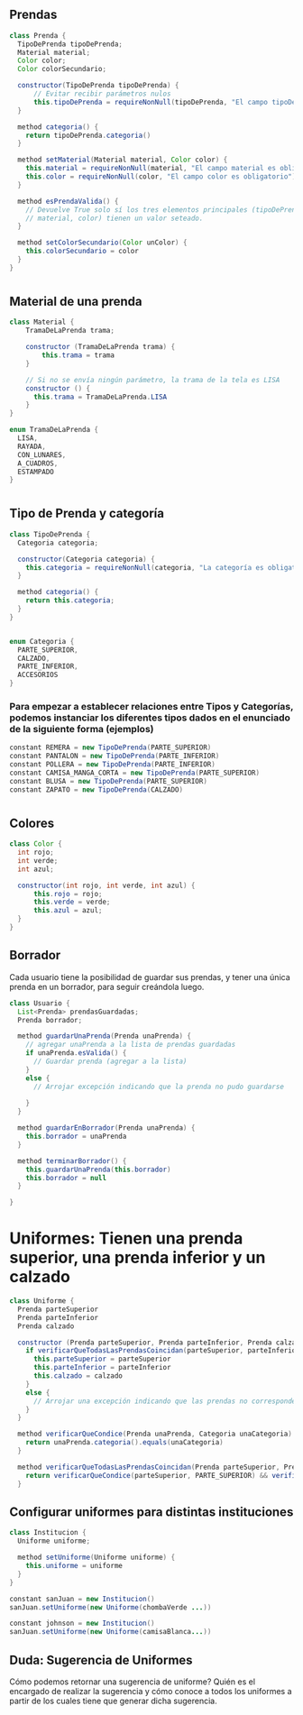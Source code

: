 ## Prendas

```java
class Prenda {
  TipoDePrenda tipoDePrenda;
  Material material;
  Color color;
  Color colorSecundario;

  constructor(TipoDePrenda tipoDePrenda) {
      // Evitar recibir parámetros nulos
      this.tipoDePrenda = requireNonNull(tipoDePrenda, "El campo tipoDePrenda es obligatorio");
  }

  method categoria() {
    return tipoDePrenda.categoria()
  }

  method setMaterial(Material material, Color color) {
    this.material = requireNonNull(material, "El campo material es obligatorio")
    this.color = requireNonNull(color, "El campo color es obligatorio")
  }

  method esPrendaValida() {
    // Devuelve True solo sí los tres elementos principales (tipoDePrenda,
    // material, color) tienen un valor seteado.
  }

  method setColorSecundario(Color unColor) {
    this.colorSecundario = color
  }
}
```
#

## Material de una prenda

```java
class Material {
    TramaDeLaPrenda trama;

    constructor (TramaDeLaPrenda trama) {
        this.trama = trama
    }

    // Si no se envía ningún parámetro, la trama de la tela es LISA
    constructor () {
      this.trama = TramaDeLaPrenda.LISA
    }
}

enum TramaDeLaPrenda {
  LISA, 
  RAYADA, 
  CON_LUNARES, 
  A_CUADROS, 
  ESTAMPADO
}
```

#

## Tipo de Prenda y categoría

```java
class TipoDePrenda {
  Categoria categoria;

  constructor(Categoria categoria) {
    this.categoria = requireNonNull(categoria, "La categoría es obligatoria")
  }

  method categoria() {
    return this.categoria;
  }
}


enum Categoria {
  PARTE_SUPERIOR, 
  CALZADO, 
  PARTE_INFERIOR, 
  ACCESORIOS
}
```

### Para empezar a establecer relaciones entre Tipos y Categorías, podemos instanciar los diferentes tipos dados en el enunciado de la siguiente forma (ejemplos)

```java
constant REMERA = new TipoDePrenda(PARTE_SUPERIOR)
constant PANTALON = new TipoDePrenda(PARTE_INFERIOR)
constant POLLERA = new TipoDePrenda(PARTE_INFERIOR)
constant CAMISA_MANGA_CORTA = new TipoDePrenda(PARTE_SUPERIOR)
constant BLUSA = new TipoDePrenda(PARTE_SUPERIOR)
constant ZAPATO = new TipoDePrenda(CALZADO)
```

#

## Colores

```java
class Color {
  int rojo;
  int verde;
  int azul;

  constructor(int rojo, int verde, int azul) {
      this.rojo = rojo;
      this.verde = verde;
      this.azul = azul;
  }
}
```

## Borrador
Cada usuario tiene la posibilidad de guardar sus prendas, y tener una única prenda en un borrador, para seguir creándola luego.

```java
class Usuario {
  List<Prenda> prendasGuardadas;
  Prenda borrador;

  method guardarUnaPrenda(Prenda unaPrenda) {
    // agregar unaPrenda a la lista de prendas guardadas
    if unaPrenda.esValida() {
      // Guardar prenda (agregar a la lista)
    }
    else {
      // Arrojar excepción indicando que la prenda no pudo guardarse
      
    }
  }

  method guardarEnBorrador(Prenda unaPrenda) {
    this.borrador = unaPrenda
  }

  method terminarBorrador() {
    this.guardarUnaPrenda(this.borrador)
    this.borrador = null
  }

}
```

# Uniformes: Tienen una prenda superior, una prenda inferior y un calzado

```java
class Uniforme {
  Prenda parteSuperior
  Prenda parteInferior
  Prenda calzado

  constructor (Prenda parteSuperior, Prenda parteInferior, Prenda calzado) {
    if verificarQueTodasLasPrendasCoincidan(parteSuperior, parteInferior, calzado){
      this.parteSuperior = parteSuperior
      this.parteInferior = parteInferior
      this.calzado = calzado
    }
    else {
      // Arrojar una excepción indicando que las prendas no corresponden con las categorias
    }
  }

  method verificarQueCondice(Prenda unaPrenda, Categoria unaCategoria) {
    return unaPrenda.categoria().equals(unaCategoria)
  }

  method verificarQueTodasLasPrendasCoincidan(Prenda parteSuperior, Prenda parteInferior, Prenda calzado) {
    return verificarQueCondice(parteSuperior, PARTE_SUPERIOR) && verificarQueCondice(parteInferior, PARTE_INFERIOR) && verificarQueCondice(calzado, CALZADO)
  }
```

## Configurar uniformes para distintas instituciones

```java
class Institucion {
  Uniforme uniforme;

  method setUniforme(Uniforme uniforme) {
    this.uniforme = uniforme
  }
}
```

```java
constant sanJuan = new Institucion()
sanJuan.setUniforme(new Uniforme(chombaVerde ...))

constant johnson = new Institucion()
sanJuan.setUniforme(new Uniforme(camisaBlanca...))
```

## Duda: Sugerencia de Uniformes
Cómo podemos retornar una sugerencia de uniforme? Quién es el encargado de realizar la sugerencia y cómo conoce a todos los uniformes a partir de los cuales tiene que generar dicha sugerencia.